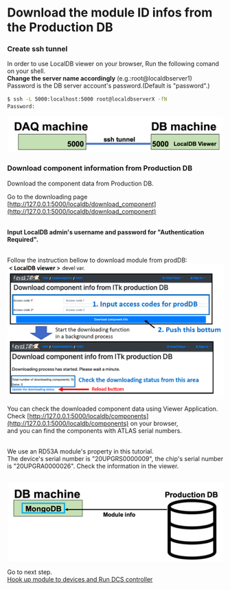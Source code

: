# Download the module ID infos from the Production DB

### Create ssh tunnel 
In order to use LocalDB viewer on your browser, Run the following comand on your shell.<br>
**Change the server name accordingly** (e.g.:root@localdbserver1)<br> 
Password is the DB server account's password.(Default is "password".)

```bash
$ ssh -L 5000:localhost:5000 root@localdbserverX -fN
Password:
```
![ssh tunnel viewer](images/sshtunnel_viewer.png)

### Download component information from Production DB 
Download the component data from Production DB.<br>

Go to the downloading page [http://127.0.0.1:5000/localdb/download_component](http://127.0.0.1:5000/localdb/download_component)<br><br>

**Input LocalDB admin's username and password for "Authentication Required".**<br><br>


Follow the instruction bellow to download module from prodDB:
![download from itkpd](images/download_component_from_itkpd.png)

You can check the downloaded component data using Viewer Application.<br>
Check [http://127.0.0.1:5000/localdb/components](http://127.0.0.1:5000/localdb/components) on your browser,<br>
and you can find the components with ATLAS serial numbers.<br><br>

We use an RD53A module's property in this tutorial.<br>
The device's serial number is "20UPGRS0000009", the chip's serial number is "20UPGRA0000026". Check the information in the viewer.<br><br>

![demo_download_module](images/demo_download_module.png)

Go to next step.<br>
[Hook up module to devices and Run DCS controller](database_demonstration_run_dcs.md)<br>
